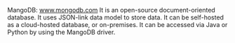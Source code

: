 MangoDB: www.mongodb.com
It is an open-source document-oriented database. It uses JSON-link data model to store data.
It can be self-hosted as a cloud-hosted database, or on-premises. It can be accessed
via Java or Python by using the MangoDB driver.
